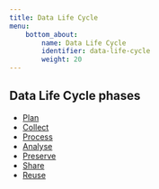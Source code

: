 ```yaml
---
title: Data Life Cycle
menu:
    bottom_about:
        name: Data Life Cycle
        identifier: data-life-cycle
        weight: 20
---
```


## Data Life Cycle phases
<!-- We do not (currently) have pages which cover all RDMkit phases, this needs to be done -->
<!--- insert some explaining 'About' text -->
<!--- fix image ![data-life-cycle](/img/data-life-cycle.png) -->

* [Plan](/data-life-cycle/01-plan)
* [Collect](/data-life-cycle/02-collect) 
* [Process](/data-life-cycle/03-process)
* [Analyse](/data-life-cycle/04-analyse)
* [Preserve](/data-life-cycle/05-preserve)
* [Share](/data-life-cycle/06-share)
* [Reuse](/data-life-cycle/07-reuse)